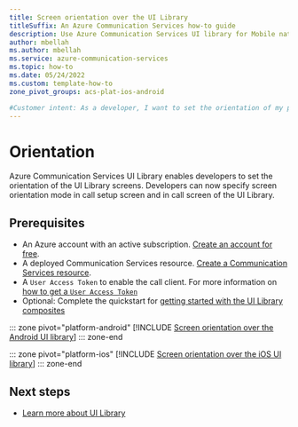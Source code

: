 ```yaml
---
title: Screen orientation over the UI Library
titleSuffix: An Azure Communication Services how-to guide
description: Use Azure Communication Services UI library for Mobile native to set orientation for different library screen.
author: mbellah
ms.author: mbellah
ms.service: azure-communication-services
ms.topic: how-to 
ms.date: 05/24/2022
ms.custom: template-how-to
zone_pivot_groups: acs-plat-ios-android

#Customer intent: As a developer, I want to set the orientation of my pages in my application
---
```


# Orientation 

Azure Communication Services UI Library enables developers to set the orientation of the UI Library screens. Developers can now specify screen orientation mode in call setup screen and in call screen of the UI Library.

## Prerequisites

- An Azure account with an active subscription. [Create an account for free](https://azure.microsoft.com/free/?WT.mc_id=A261C142F).
- A deployed Communication Services resource. [Create a Communication Services resource](../../quickstarts/create-communication-resource.md).
- A `User Access Token` to enable the call client. For more information on [how to get a `User Access Token`](../../quickstarts/identity/access-tokens.md)
- Optional: Complete the quickstart for [getting started with the UI Library composites](../../quickstarts/ui-library/get-started-composites.md)

::: zone pivot="platform-android"
[!INCLUDE [Screen orientation over the Android UI library](./includes/orientation/android.md)]
::: zone-end

::: zone pivot="platform-ios"
[!INCLUDE [Screen orientation over the iOS UI library](./includes/orientation/ios.md)]
::: zone-end

## Next steps

- [Learn more about UI Library](../../concepts/ui-library/ui-library-overview.md)

